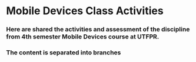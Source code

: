# Mobile Devices Class Activities 

### Here are shared the activities and assessment of the discipline from 4th semester Mobile Devices course at UTFPR.

### The content is separated into branches 